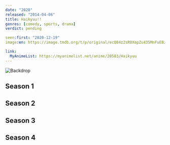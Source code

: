 ```yaml
---
date: "2020"
released: "2014-04-06"
title: Haikyuu!!
genres: [comedy, sports, drama]
verdict: pending

seen:first: "2020-12-19"
image:en: https://image.tmdb.org/t/p/original/ecQ84z2sR0XapZu435MnFuEBzD8.jpg

link:
  MyAnimeList: https://myanimelist.net/anime/20583/Haikyuu
---
```


![Backdrop](https://image.tmdb.org/t/p/original/dlPVXJglJ4XiIwbGwEFJj5C20Sr.jpg)

<!-- SEASON DIVIDER -->
## Season 1

<!-- SEASON DIVIDER -->
## Season 2

<!-- SEASON DIVIDER -->
## Season 3

<!-- SEASON DIVIDER -->
## Season 4
